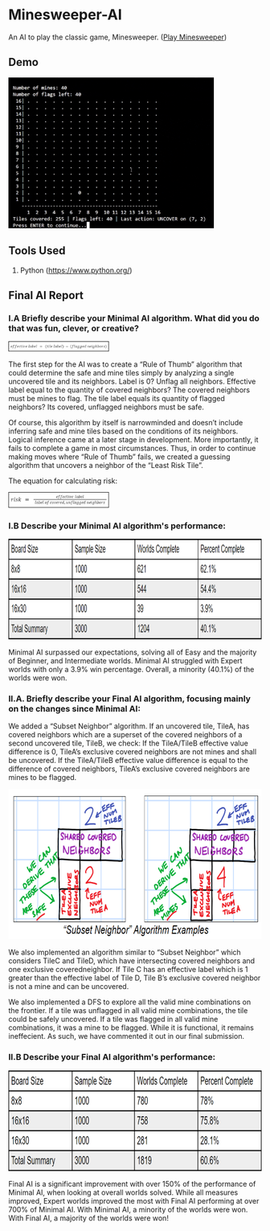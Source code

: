 # Minesweeper-AI

An AI to play the classic game, Minesweeper. ([Play Minesweeper](https://minesweeperonline.com/#intermediate))

## Demo

<img src="README Files/Minesweeper AI Demo.gif" height="300"/>

## Tools Used
1. Python (https://www.python.org/)

## Final AI Report

### I.A Briefly describe your Minimal AI algorithm. What did you do that was fun, clever, or creative?

<img src="README Files/1_effective-label.png" width="200"/>

The first step for the AI was to create a “Rule of Thumb” algorithm that could determine the safe and mine tiles simply by analyzing a single uncovered tile and its neighbors. Label is 0? Unflag all neighbors. Effective label equal to the quantity of covered neighbors? The covered neighbors must be mines to flag. The tile label equals its quantity of flagged neighbors? Its covered, unflagged neighbors must be safe.

Of course, this algorithm by itself is narrowminded and doesn’t include inferring safe and mine tiles based on the conditions of its neighbors. Logical inference came at a later stage in development. More importantly, it fails to complete a game in most circumstances. Thus, in order to continue making moves where “Rule of Thumb” fails, we created a guessing algorithm that uncovers a neighbor of the “Least Risk Tile”.

The equation for calculating risk:

<img src="README Files/2_risk.png" width="200"/>

### I.B Describe your Minimal AI algorithm's performance:

<img src="README Files/3_chart.png" height="200"/>

Minimal AI surpassed our expectations, solving all of Easy and the majority of Beginner, and Intermediate worlds. Minimal AI struggled with Expert worlds with only a 3.9% win percentage. Overall, a minority (40.1%) of the worlds were won.

### II.A. Briefly describe your Final AI algorithm, focusing mainly on the changes since Minimal AI:

We added a “Subset Neighbor” algorithm. If an uncovered tile, TileA, has covered neighbors which are a superset of the covered neighbors of a second uncovered tile, TileB, we check: If the TileA/TileB effective value difference is 0, TileA’s exclusive covered neighbors are not mines and shall be uncovered. If the TileA/TileB effective value difference is equal to the difference of covered neighbors, TileA’s exclusive covered neighbors are mines to be flagged.

<img src="README Files/4-5_heuristic.png" height="300"/>

We also implemented an algorithm similar to “Subset Neighbor” which considers TileC and TileD, which have intersecting covered neighbors and one exclusive coveredneighbor. If Tile C has an effective label which is 1 greater than the effective label of Tile D, Tile B’s exclusive covered neighbor is not a mine and can be uncovered.

We also implemented a DFS to explore all the valid mine combinations on the frontier. If a tile was unflagged in all valid mine combinations, the tile could be safely uncovered. If a tile was flagged in all valid mine combinations, it was a mine to be flagged. While it is functional, it remains ineffecient. As such, we have commented it out in our final submission.

### II.B Describe your Final AI algorithm's performance:

<img src="README Files/6_chart.png" height="200"/>

Final AI is a significant improvement with over 150% of the performance of Minimal AI, when looking at overall worlds solved. While all measures improved, Expert worlds improved the most with Final AI performing at over 700% of Minimal AI. With Minimal AI, a minority of the worlds were won. With Final AI, a majority of the worlds were won!
